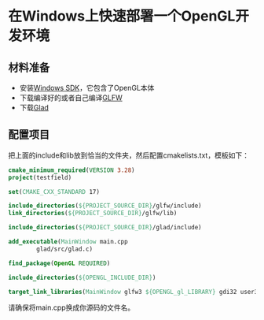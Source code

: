 # 在Windows上快速部署一个OpenGL开发环境

## 材料准备
- 安装[Windows SDK](https://developer.microsoft.com/zh-cn/windows/downloads/windows-sdk/)，它包含了OpenGL本体
- 下载编译好的或者自己编译[GLFW](https://www.glfw.org/download.html)
- 下载[Glad](https://glad.dav1d.de/#language=c-debug&specification=gl&api=gl%3D4.6&api=gles1%3Dnone&api=gles2%3Dnone&api=glsc2%3Dnone&profile=core&loader=on)

## 配置项目
把上面的include和lib放到恰当的文件夹，然后配置cmakelists.txt，模板如下：

```CMake
cmake_minimum_required(VERSION 3.28)
project(testfield)

set(CMAKE_CXX_STANDARD 17)

include_directories(${PROJECT_SOURCE_DIR}/glfw/include)
link_directories(${PROJECT_SOURCE_DIR}/glfw/lib)

include_directories(${PROJECT_SOURCE_DIR}/glad/include)

add_executable(MainWindow main.cpp
        glad/src/glad.c)

find_package(OpenGL REQUIRED)

include_directories(${OPENGL_INCLUDE_DIR})

target_link_libraries(MainWindow glfw3 ${OPENGL_gl_LIBRARY} gdi32 user32 shell32)
```

请确保将main.cpp换成你源码的文件名。